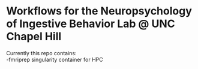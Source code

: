 # Workflows for the Neuropsychology of Ingestive Behavior Lab @  UNC Chapel Hill
Currently this repo contains: <br>
  -fmriprep singularity container for HPC
   
